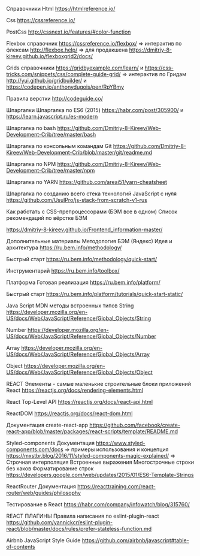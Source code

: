 Справочники
Html
https://htmlreference.io/

Css
https://cssreference.io/

PostCss
http://cssnext.io/features/#color-function

Flexbox
справочник https://cssreference.io/flexbox/ => интерактив по флексам http://flexbox.help/ => для продакшена https://dmitriy-8-kireev.github.io/flexboxgrid2/docs/

Grids
справочники https://gridbyexample.com/learn/ и https://css-tricks.com/snippets/css/complete-guide-grid/ => интерактив по Гридам http://yui.github.io/gridbuilder/ и https://codepen.io/anthonydugois/pen/RpYBmy

Правила верстки
http://codeguide.co/

Шпаргалки
Шпаргалка по ES6 (2015)
https://habr.com/post/305900/ и https://learn.javascript.ru/es-modern

Шпаргалка по bash
https://github.com/Dmitriy-8-Kireev/Web-Development-Crib/tree/master/bash

Шпаргалка по консольным командам Git
https://github.com/Dmitriy-8-Kireev/Web-Development-Crib/blob/master/git/readme.md

Шпаргалка по NPM
https://github.com/Dmitriy-8-Kireev/Web-Development-Crib/tree/master/npm

Шпаргалка по YARN
https://github.com/areai51/yarn-cheatsheet

Шпаргалка по созданию всего cтека технологий JavaScript с нуля
https://github.com/UsulPro/js-stack-from-scratch-v1-rus

Как работать с CSS-препроцессорами (БЭМ все в одном)
Список рекомендаций по вёрстке БЭМ

https://dmitriy-8-kireev.github.io/Frontend_information-master/

Дополнительные материалы
Методология БЭМ (Яндекс)
Идея и архитектура
https://ru.bem.info/methodology/

Быстрый старт
https://ru.bem.info/methodology/quick-start/

Инструментарий
https://ru.bem.info/toolbox/

Платформа
Готовая реализация
https://ru.bem.info/platform/

Быстрый старт
https://ru.bem.info/platform/tutorials/quick-start-static/

Java Script MDN методы встроенных типов
String
https://developer.mozilla.org/en-US/docs/Web/JavaScript/Reference/Global_Objects/String

Number
https://developer.mozilla.org/en-US/docs/Web/JavaScript/Reference/Global_Objects/Number

Array
https://developer.mozilla.org/en-US/docs/Web/JavaScript/Reference/Global_Objects/Array

Object
https://developer.mozilla.org/en-US/docs/Web/JavaScript/Reference/Global_Objects/Object

REACT
Элементы - самые маленькие строительные блоки приложений React
https://reactjs.org/docs/rendering-elements.html

React Top-Level API
https://reactjs.org/docs/react-api.html

ReactDOM
https://reactjs.org/docs/react-dom.html

Документация create-react-app
https://github.com/facebook/create-react-app/blob/master/packages/react-scripts/template/README.md

Styled-components
Документация https://www.styled-components.com/docs => примеры использования и концепция https://mxstbr.blog/2016/11/styled-components-magic-explained/ => Строчная интерполяция Встроенные выражения Многострочные строки без хаков Форматирование строк https://developers.google.com/web/updates/2015/01/ES6-Template-Strings

ReactRouter
Документация https://reacttraining.com/react-router/web/guides/philosophy

Тестирование в React
https://habr.com/company/infowatch/blog/315760/

REACT ПЛАГИНЫ
Правила написания по eslint-plugin-react
https://github.com/yannickcr/eslint-plugin-react/blob/master/docs/rules/prefer-stateless-function.md

Airbnb JavaScript Style Guide
https://github.com/airbnb/javascript#table-of-contents
